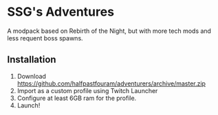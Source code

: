 # SSG's Adventures

A modpack based on Rebirth of the Night, but with more tech mods and less requent boss spawns.

## Installation

1. Download https://github.com/halfpastfouram/adventurers/archive/master.zip
2. Import as a custom profile using Twitch Launcher
3. Configure at least 6GB ram for the profile.
4. Launch!
